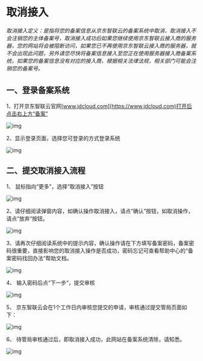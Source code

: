 # 取消接入

###### 取消接入定义：是指将您的备案信息从京东智联云的备案系统中取消，取消接入不会注销您的主体备案号，取消接入成功后如果您继续使用京东智联云接入商的服务器，您的网站将会被阻断访问，如果您已不再使用京东智联云接入商的服务器，就不会出现此问题，另外请您尽快将备案信息接入至您正在使用服务器接入商备案系统，如果您的备案信息没有对应的接入商，根据相关法律法规，相关部门可能会注销您的备案号。

## 一、登录备案系统

1、打开京东智联云官网[www.jdcloud.com](https://www.jdcloud.com)打开后点击右上方“备案”

![img](https://github.com/jdcloudcom/cn/blob/joytaobao-beian-2020042801/image/ICP-License-Service/Cancel-Access-cn-1.png)

2、显示登录页面，选择您可登录的方式登录系统

![img](https://github.com/jdcloudcom/cn/blob/joytaobao-beian-2020042801/image/ICP-License-Service/Cancel-Access-cn-2.png)

## 二、提交取消接入流程

1、 鼠标指向“更多”，选择“取消接入”按钮

![img](https://github.com/jdcloudcom/cn/blob/joytaobao-beian-2020042801/image/ICP-License-Service/Cancel-Access-cn-3.png)

2、请仔细阅读弹窗内容，如确认操作取消接入，请点“确认”按钮，如取消操作，请点“放弃“按钮。

![img](https://github.com/jdcloudcom/cn/blob/joytaobao-beian-2020042801/image/ICP-License-Service/Cancel-Access-cn-4.png)

3、请再次仔细阅读系统中的提示内容，确认操作请在下方填写备案密码，备案密码很重要，直接影响您的取消接入操作是否成功，密码忘记可查看帮助中心的“备案密码找回办法“帮助文档。

![img](https://github.com/jdcloudcom/cn/blob/joytaobao-beian-2020042801/image/ICP-License-Service/Cancel-Access-cn-5.png)

4、 输入密码后点“下一步“，提交审核

![img](https://github.com/jdcloudcom/cn/blob/joytaobao-beian-2020042801/image/ICP-License-Service/Cancel-Access-cn-6.png)

5、 京东智联云会在1个工作日内审核您提交的申请，审核通过提交管局页面如下：

![img](https://github.com/jdcloudcom/cn/blob/joytaobao-beian-2020042801/image/ICP-License-Service/Cancel-Access-cn-7.png)

6、 待管局审核通过后，即取消接入成功，此网站在备案系统清除，请知悉。

![img](https://github.com/jdcloudcom/cn/blob/joytaobao-beian-2020042801/image/ICP-License-Service/Cancel-Access-cn-8.png) 
